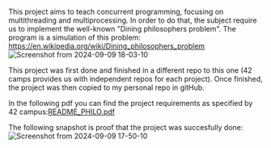 This project aims to teach concurrent programming, focusing on multithreading and multiprocessing. In order to do that, the subject require us to implement the well-known "Dining philosophers problem". The program is a simulation of this problem:
https://en.wikipedia.org/wiki/Dining_philosophers_problem
![Screenshot from 2024-09-09 18-03-10](https://github.com/user-attachments/assets/087c57db-d064-4589-b6f6-fcabcf42d058)

This project was first done and finished in a different repo to this one (42 camps provides us with independent repos for each project). Once finished, the project was then copied to my personal repo in gitHub.

In the following pdf you can find the project requirements as specified by 42 campus:[README_PHILO.pdf](https://github.com/Alvicina/PHILO/files/15310150/README_PHILO.pdf)

The following snapshot is proof that the project was succesfully done:
![Screenshot from 2024-09-09 17-50-10](https://github.com/user-attachments/assets/912d4142-a2a5-4aa0-a96e-1b716c11e09c)



